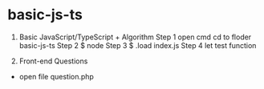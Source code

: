 # basic-js-ts
1. Basic JavaScript/TypeScript + Algorithm
Step 1 open cmd cd to floder basic-js-ts
Step 2 $ node
Step 3 $ .load index.js
Step 4 let test function

3. Front-end Questions
- open file question.php
